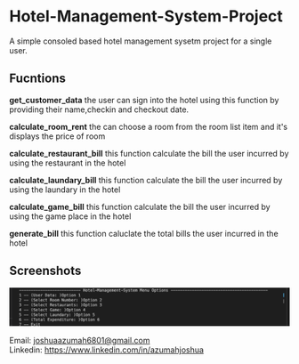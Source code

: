 # Hotel-Management-System-Project

A simple consoled based hotel management sysetm project for a single user.

## Fucntions

**get_customer_data**
the user can sign into the hotel using this function by providing their name,checkin and checkout date.

**calculate_room_rent**
the can choose a room from the room list item and it's displays the price of room

**calculate_restaurant_bill**
this function calculate the bill the user incurred by using the restaurant in the hotel

**calculate_laundary_bill**
this function calculate the bill the user incurred by using the laundary in the hotel

**calculate_game_bill**
this function calculate the bill the user incurred by using the game place in the hotel

**generate_bill**
this function caluclate the total bills the user incurred in the hotel

## Screenshots

![Menu Options](/screenshots/menuoptions.png)

Email: joshuaazumah6801@gmail.com <br/>
Linkedin: https://www.linkedin.com/in/azumahjoshua
